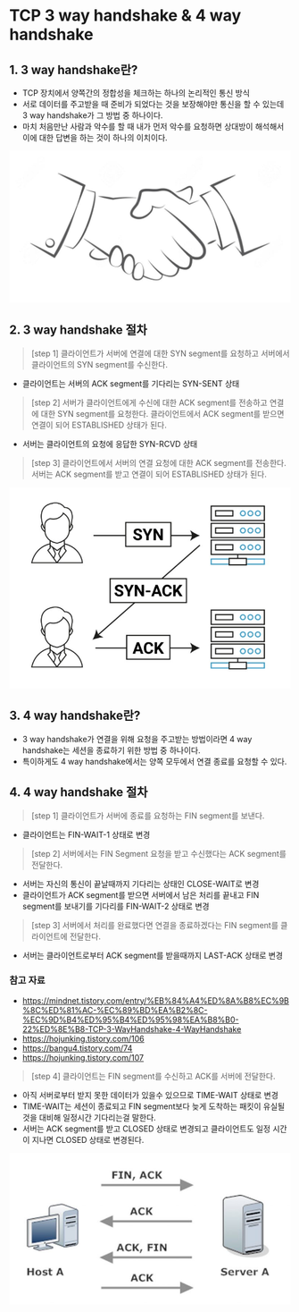 TCP 3 way handshake & 4 way handshake
=============

## 1. 3 way handshake란?
- TCP 장치에서 양쪽간의 정합성을 체크하는 하나의 논리적인 통신 방식
- 서로 데이터를 주고받을 때 준비가 되었다는 것을 보장해야만 통신을 할 수 있는데 3 way handshake가 그 방법 중 하나이다.
- 마치 처음만난 사람과 악수를 할 때 내가 먼저 악수를 요청하면 상대방이 해석해서 이에 대한 답변을 하는 것이 하나의 이치이다.

![악수 이미지](/Network/images/handshake.jpeg)

## 2. 3 way handshake 절차
> [step 1] 클라이언트가 서버에 연결에 대한 SYN segment를 요청하고 서버에서 클라이언트의 SYN segment를 수신한다.
- 클라이언트는 서버의 ACK segment를 기다리는 SYN-SENT 상태

> [step 2] 서버가 클라이언트에게 수신에 대한 ACK segment를 전송하고 연결에 대한 SYN segment를 요청한다. 클라이언트에서 ACK segment를 받으면 연결이 되어 ESTABLISHED 상태가 된다.
- 서버는 클라이언트의 요청에 응답한 SYN-RCVD 상태

> [step 3] 클라이언트에서 서버의 연결 요청에 대한 ACK segment를 전송한다. 서버는 ACK segment를 받고 연결이 되어 ESTABLISHED 상태가 된다.

![3 way handshake 이미지](/Network/images/3wayhandshake.jpeg)

## 3. 4 way handshake란?
- 3 way handshake가 연결을 위해 요청을 주고받는 방법이라면 4 way handshake는 세션을 종료하기 위한 방법 중 하나이다.
- 특이하게도 4 way handshake에서는 양쪽 모두에서 연결 종료를 요청할 수 있다.

## 4. 4 way handshake 절차
> [step 1] 클라이언트가 서버에 종료를 요청하는 FIN segment를 보낸다.
- 클라이언트는 FIN-WAIT-1 상태로 변경

> [step 2] 서버에서는 FIN Segment 요청을 받고 수신했다는 ACK segment를 전달한다.
- 서버는 자신의 통신이 끝날때까지 기다리는 상태인 CLOSE-WAIT로 변경
- 클라이언트가 ACK segment를 받으면 서버에서 남은 처리를 끝내고 FIN segment를 보내기를 기다리를 FIN-WAIT-2 상태로 변경
  
> [step 3] 서버에서 처리를 완료했다면 연결을 종료하겠다는 FIN segment를 클라이언트에 전달한다.
- 서버는 클라이언트로부터 ACK segment를 받을때까지 LAST-ACK 상태로 변경

### 참고 자료
- https://mindnet.tistory.com/entry/%EB%84%A4%ED%8A%B8%EC%9B%8C%ED%81%AC-%EC%89%BD%EA%B2%8C-%EC%9D%B4%ED%95%B4%ED%95%98%EA%B8%B0-22%ED%8E%B8-TCP-3-WayHandshake-4-WayHandshake
- https://hojunking.tistory.com/106
- https://bangu4.tistory.com/74
- https://hojunking.tistory.com/107
> [step 4] 클라이언트는 FIN segment를 수신하고 ACK를 서버에 전달한다.
- 아직 서버로부터 받지 못한 데이터가 있을수 있으므로 TIME-WAIT 상태로 변경
- TIME-WAIT는 세션이 종료되고 FIN segment보다 늦게 도착하는 패킷이 유실될 것을 대비해 일정시간 기다리는걸 말한다.
- 서버는 ACK segment를 받고 CLOSED 상태로 변경되고 클라이언트도 일정 시간이 지나면 CLOSED 상태로 변경된다.

![4 way handshake 이미지](/Network/images/4wayhandshake.jpeg)
